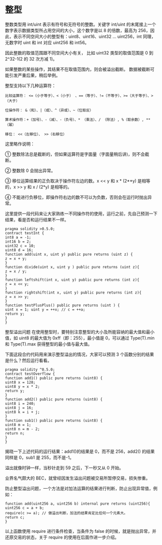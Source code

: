 # 整型

整数类型用 int/uint 表示有符号和无符号的整数。关键字 int/uint 的末尾接上一个数字表示数据类型所占用空间的大小，这个数字是以 8 的倍数，最高为 256，因此，表示不同空间大小的整型有：uint8、uint16、uint32 ... uint256，int 同理，无数字时 uint 和 int 对应 uint256 和 int56。

因此整数的取值范围跟不同空间大小有关， 比如 uint32 类型的取值范围是 0 到 2^32-1(2 的 32 次方减 1)。

如果整数的某些操作，其结果不在取值范围内，则会被溢出截断。 数据被截断可能引发严重后果，稍后举例。

整型支持以下几种运算符：

```
比较运算符： <=（小于等于）、<（小于） 、==（等于）、!=（不等于）、>=（大于等于）、>（大于）
```

```
位操作符： &（和）、|（或）、^（异或）、~（位取反）
```

```
算术操作符：+（加号）、-（减）、-（负号）、* （乘法）、/ （除法）, %（取余数）, **（幂）
```

```
移位： <<（左移位）、 >>（右移位）
```

这里略作说明：

① 整数除法总是截断的，但如果运算符是字面量（字面量稍后讲)，则不会截断。

② 整数除 0 会抛出异常。

③ 移位运算结果的正负取决于操作符左边的数。x << y 和 x * (2**y) 是相等的，x >> y 和 x / (2*y) 是相等的。

④ 不能进行负移位，即操作符右边的数不可以为负数，否则会在运行时抛出异常。

这里提供一段代码来让大家熟练一不同操作符的使用，运行之前，先自己预测一下结果，看是否和运行结果不一样。

```solidity
pragma solidity >0.5.0; 
contract testInt { 
int8 a = -1; 
int16 b = 2; 
uint32 c = 10; 
uint8 d = 16; 
function add(uint x, uint y) public pure returns (uint z) {
z = x + y; 
}
function divide(uint x, uint y ) public pure returns (uint z){
z = x / y; 
} 
function leftshift(int x, uint y) public pure returns (int z){
z = x << y; 
} 
function rightshift(int x, uint y) public pure returns (int z){
z = x >> y; 
} 
function testPlusPlus() public pure returns (uint ) { 
uint x = 1; uint y = ++x; // c = ++a; 
return y; 
} 
}
```

整型溢出问题 在使用整型时，要特别注意整型的大小及所能容纳的最大值和最小值，如 uint8 的最大值为 0xff（即：255），最小值是 0，可以通过 Type(T).min 和 Type(T).max 获得整型的最小值与最大值。

下面这段合约代码用来演示整型溢出的情况，大家可以预测 3 个函数分别的结果是什么？然后运行看看。

```solidity
pragma solidity ^0.5.0; 
contract testOverflow { 
function add1() public pure returns (uint8) { 
uint8 x = 128; 
uint8 y = x * 2; 
return y; 
} 
function add2() public pure returns (uint8) { 
uint8 i = 240; 
uint8 j = 16; 
uint8 k = i + j; 
} 
function sub1() public pure returns (uint8) { 
uint8 m = 1; 
uint8 n = m - 2; 
return n; 
} 
}
```

揭晓一下上述代码的运行结果：add1()的结果是 0，而不是 256，add2() 的结果同样是 0，sub1 是 255，而不是-1。

溢出就像时钟一样，当秒针走到 59 之后，下一秒又从 0 开始。

业界名气颇大的 BEC，就曾经因发生溢出问题被交易所暂停交易，损失惨重。

防止整型溢出问题，一个方法是对加法运算的结果进行判断，防止出现异常值，例如：

```solidity
function add(uint256 a, uint256 b) internal pure returns (uint256){ uint256 c = a + b; 
require(c >= a); // 做溢出判断，加法的结果肯定比任何一个元素大。
return c; 
}
```

以上函数使用 require 进行条件检查，当条件为 false 的时候，就是抛出异常，并还原交易的状态，关于 require 的使用在后面作进一步介绍。
